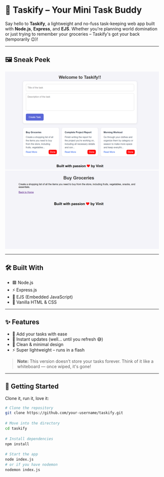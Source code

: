 # 🚀 Taskify – Your Mini Task Buddy

Say hello to **Taskify**, a lightweight and no-fuss task-keeping web app built with **Node.js**, **Express**, and **EJS**. Whether you're planning world domination or just trying to remember your groceries – Taskify's got your back (temporarily 😉)!

---

## 🖼️ Sneak Peek

![Taskify Screenshot](./image1.png)
![Taskify Screenshot](./image2.png)

---

## 🛠️ Built With

- 🟩 Node.js
- ⚡ Express.js
- 🎨 EJS (Embedded JavaScript)
- 💅 Vanilla HTML & CSS

---

## ✨ Features

- 📝 Add your tasks with ease
- 🔄 Instant updates (well... until you refresh 😅)
- 🎯 Clean & minimal design
- ⚡ Super lightweight – runs in a flash

> **Note:** This version doesn’t store your tasks forever. Think of it like a whiteboard — once wiped, it's gone!

---

## 🚀 Getting Started

Clone it, run it, love it:

```bash
# Clone the repository
git clone https://github.com/your-username/taskify.git

# Move into the directory
cd taskify

# Install dependencies
npm install

# Start the app
node index.js
# or if you have nodemon
nodemon index.js
